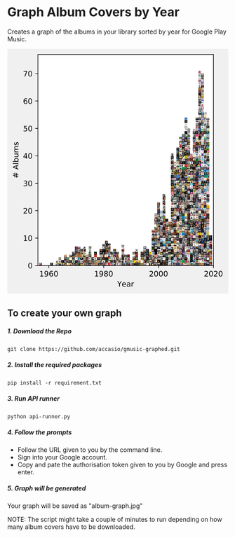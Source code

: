 # Graph Album Covers by Year
Creates a graph of the albums in your library sorted by year for Google Play Music.

![picture alt](https://raw.githubusercontent.com/accasio/gmusic-graphed/master/example_graph.jpg)


## To create your own graph 

##### 1. Download the Repo 
`git clone https://github.com/accasio/gmusic-graphed.git`

##### 2. Install the required packages
`pip install -r requirement.txt`

##### 3. Run API runner
`python api-runner.py`

##### 4. Follow the prompts  
* Follow the URL given to you by the command line.
* Sign into your Google account.
* Copy and pate the authorisation token given to you by Google and press enter.

##### 5. Graph will be generated
Your graph will be saved as "album-graph.jpg"

NOTE: The script might take a couple of minutes to run depending on how many album covers have to be downloaded. 